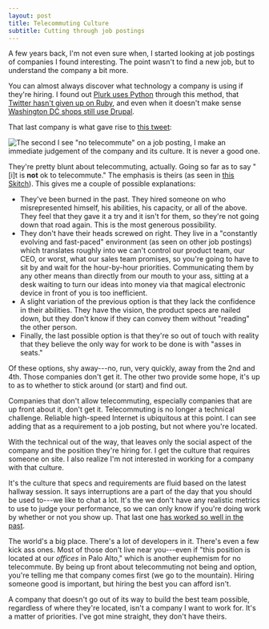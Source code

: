 ```yaml
---
layout: post
title: Telecommuting Culture
subtitle: Cutting through job postings
---
```


A few years back, I'm not even sure when, I started looking at job postings of
companies I found interesting.  The point wasn't to find a new job, but to
understand the company a bit more.

You can almost always discover what technology a company is using if they're
hiring.  I found out [Plurk uses Python][Plurk Jobs] through this method, that
[Twitter hasn't given up on Ruby][Twitter Jobs], and even when it doesn't make
sense [Washington DC shops still use Drupal][Development Seed Jobs].

That last company is what gave rise to [this tweet][Telecommute Tweet]:

<div class="thumbnail skitch">
<img src="http://img.skitch.com/20100809-gqy4dnfq5ukj2t12g3tjejyx29.preview.jpg" alt='The second I see "no telecommute" on a job posting, I make an immediate judgement of the company and its culture. It is never a good one.' /></div>

They're pretty blunt about telecommuting, actually.  Going so far as to say
"[i]t is **not** ok to telecommute."  The emphasis is theirs (as seen in
[this Skitch][dev seed skitch]).  This gives me a couple of possible
explanations:

* They've been burned in the past.  They hired someone on who misrepresented
  himself, his abilities, his capacity, or all of the above.  They feel that
  they gave it a try and it isn't for them, so they're not going down that road
  again.  This is the most generous possibility.
* They don't have their heads screwed on right.  They live in a "constantly
  evolving and fast-paced" environment (as seen on other job postings) which
  translates roughly into we can't control our product team, our CEO, or worst,
  what our sales team promises, so you're going to have to sit by and wait for
  the hour-by-hour priorities.  Communicating them by any other means than
  directly from our mouth to your ass, sitting at a desk waiting to turn our
  ideas into money via that magical electronic device in front of you is too
  inefficient.
* A slight variation of the previous option is that they lack the confidence
  in their abilities.  They have the vision, the product specs are nailed down,
  but they don't know if they can convey them without "reading" the other
  person.
* Finally, the last possible option is that they're so out of touch with
  reality that they believe the only way for work to be done is with
  "asses in seats."

Of these options, shy away---no, run, very quickly, away from the 2nd and 4th.
Those companies don't get it.  The other two provide some hope, it's up to as
to whether to stick around (or start) and find out.

Companies that don't allow telecommuting, especially companies that are up
front about it, don't get it.  Telecommuting is no longer a technical
challenge.  Reliable high-speed Internet is ubiquitous at this point.  I can
see adding that as a requirement to a job posting, but not where you're
located.

With the technical out of the way, that leaves only the social aspect of the
company and the position they're hiring for.  I get the culture that requires
someone on site.  I also realize I'm not interested in working for a company
with that culture.

It's the culture that specs and requirements are fluid based on the latest
hallway session.  It says interruptions are a part of the day that you
should be used to---we like to chat a lot.  It's the we don't have any realistic
metrics to use to judge your performance, so we can only know if you're doing
work by whether or not you show up.  That last one 
[has worked so well in the past][sgaoj].

The world's a big place.  There's a lot of developers in it.  There's even a
few kick ass ones.  Most of those don't live near you---even if "this position
is located at our *offices* in Palo Alto," which is another euphemism for no
telecommute.  By being up front about telecommuting not being and option,
you're telling me that company comes first (we go to the mountain).  Hiring
someone good is important, but hiring the best you can afford isn't.

A company that doesn't go out of its way to build the best team possible,
regardless of where they're located, isn't a company I want to work for.  It's
a matter of priorities.  I've got mine straight, they don't have theirs.


[Plurk Jobs]: http://www.plurk.com/jobs
[Twitter Jobs]: http://twitter.com/positions.html
[Development Seed Jobs]: http://developmentseed.org/jobs
[Telecommute Tweet]: http://twitter.com/tswicegood/status/20666286855
[dev seed skitch]: http://skitch.com/tswicegood/dtdf8/job-posting-w-o-telecommute
[sgaoj]: http://scottyblog.blip.tv/
